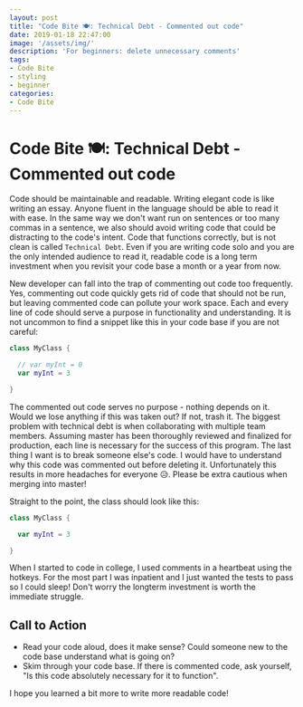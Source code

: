 ```yaml
---
layout: post
title: "Code Bite 🍽: Technical Debt - Commented out code"
date: 2019-01-18 22:47:00
image: '/assets/img/'
description: 'For beginners: delete unnecessary comments'
tags:
- Code Bite
- styling
- beginner
categories:
- Code Bite
---
```


# Code Bite 🍽: Technical Debt - Commented out code

Code should be maintainable and readable.  Writing elegant code is like writing an essay.  Anyone fluent in the language should be able to read it with ease.  In the same way we don't want run on sentences or too many commas in a sentence, we also should avoid writing code that could be distracting to the code's intent.  Code that functions correctly, but is not clean is called `Technical Debt`.  Even if you are writing code solo and you are the only intended audience to read it, readable code is a long term investment when you revisit your code base a month or a year from now.

New developer can fall into the trap of commenting out code too frequently.  Yes, commenting out code quickly gets rid of code that should not be run, but leaving commented code can pollute your work space.  Each and every line of code should serve a purpose in functionality and understanding.  It is not uncommon to find a snippet like this in your code base if you are not careful:

```swift
class MyClass {

  // var myInt = 0
  var myInt = 3

}
```

The commented out code serves no purpose - nothing depends on it.  Would we lose anything if this was taken out?  If not, trash it.  The biggest problem with technical debt is when collaborating with multiple team members.  Assuming master has been thoroughly reviewed and finalized for production, each line is necessary for the success of this program.  The last thing I want is to break someone else's code. I would have to understand why this code was commented out before deleting it.  Unfortunately this results in more headaches for everyone 😥.  Please be extra cautious when merging into master!

Straight to the point, the class should look like this:

```swift
class MyClass {

  var myInt = 3

}
```

When I started to code in college, I used comments in a heartbeat using the hotkeys.  For the most part I was inpatient and I just wanted the tests to pass so I could sleep!  Don't worry the longterm investment is worth the immediate struggle.

## Call to Action

- Read your code aloud, does it make sense?  Could someone new to the code base understand what is going on?
- Skim through your code base.  If there is commented code, ask yourself, "Is this code absolutely necessary for it to function".

I hope you learned a bit more to write more readable code!
